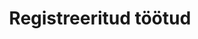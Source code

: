 ---
schema: default
title: Registreeritud töötud
title_en: Registered unemployed
notes: 'Sisaldab: <br>1. Töötud ja vähenenud töövõimega töötud kuu lõpu seisuga elukoha maakonna, soo ja vanuse järgi <br>2. Töötud kuu lõpu seisuga kohaliku omavalitsuse, soo ja vanuse järgi <br>3. Töötud ja vähenenud töövõimega töötud kuu lõpu seisuga elukoha maakonna ja hariduse järgi <br>4. Töötud ja vähenenud töövõimega töötud kuu lõpu seisuga elukoha maakonna ja ameti järgi <br>5. Töötud ja vähenenud töövõimega töötud kuu lõpu seisuga elukoha maakonna ja töötuse kestuse järgi <br>6. Töötud ja vähenenud töövõimega töötud kuu lõpu seisuga elukoha maakonna ja registreeritud töötuse kestuse järgi <br>7. Töötud kuu lõpu seisuga ameti ja vanuse järgi <br>8. Töötud kuu lõpu seisuga hariduse eriala ja vanuse järgi <br>9. Töötuna arvele võtmised kuu jooksul töösuhte lõppemise põhjuse ja elukoha maakonna järgi <br>10.Töötuna arveloleku lõpetamised kuu jooksul põhjuse ja elukoha maakonna järgi <br>11.Kuu jooksul arvel olnud töötud  <br>Andmed uuendatakse iga kuu 10. kuupäevaks'
notes_en: 'Contains:<br>1. Unemployed and unemployed with reduced ability to work by the end of the month by county, sex and age  <br>2. Unemployed by end of month by municipality, sex and age  <br>3. Unemployed and unemployed with reduced working capacity at the end of the month by county of residence and education  <br>4. Unemployed and unemployed with reduced working capacity at the end of the month, by county and occupation <br>5. Unemployed and unemployed with reduced working capacity at the end of the month by county of residence and duration of unemployment  <br>6. Unemployed and unemployed with reduced ability to work by month of residence by county and duration of registered unemployment  <br>7. Unemployed at the end of the month by occupation and age  <br>8. Unemployed at the end of the month by education and age  <br>9. Registered as unemployed within one month by reason of termination of employment and country of residence <br>10.Terminals of unemployment registration by month by reason and county of residence  <br>11.Unemployed during the month  <br>Data monthly update is until every 10th calendars day.'
category:
  - Elanikkond ja ühiskond
category_en:
  - Population and Society
resources:
  - name: '1. Töötud ja vähenenud töövõimega töötud kuu lõpu seisuga elukoha maakonna, soo ja vanuse järgi'
    url: 'https://www.tootukassa.ee/sites/tootukassa.ee/files/kp_mk_sugu_vanus_kokku_tvr_tava.csv.xlsx'
    format: XLSX
    interactive: 'False'
  - name: '2. Töötud kuu lõpu seisuga kohaliku omavalitsuse, soo ja vanuse järgi'
    url: 'https://www.tootukassa.ee/sites/tootukassa.ee/files/kp_mk_kov_sugu_vanus_kokku.csv.xlsx'
    format: XLSX
    interactive: 'False'
  - name: '3. Töötud ja vähenenud töövõimega töötud kuu lõpu seisuga elukoha maakonna ja hariduse järgi'
    url: 'https://www.tootukassa.ee/sites/tootukassa.ee/files/kp_mk_haridus_kokku_tvr_tava.csv.xlsx'
    format: XLSX
    interactive: 'False'
  - name: '4. Töötud ja vähenenud töövõimega töötud kuu lõpu seisuga elukoha maakonna ja ameti järgi'
    url: 'https://www.tootukassa.ee/sites/tootukassa.ee/files/kp_mk_amet-isco_kokku_tvr_tava.csv.xlsx'
    format: XLSX
    interactive: 'False'
  - name: '5. Töötud ja vähenenud töövõimega töötud kuu lõpu seisuga elukoha maakonna ja töötuse kestuse järgi'
    url: 'https://www.tootukassa.ee/sites/tootukassa.ee/files/kp_mk_tootuse-kestus_kokku_tvr_tava.csv.xlsx'
    format: XLSX
    interactive: 'False'
  - name: '6. Töötud ja vähenenud töövõimega töötud kuu lõpu seisuga elukoha maakonna ja registreeritud töötuse kestuse järgi'
    url: 'https://www.tootukassa.ee/sites/tootukassa.ee/files/kp_mk_seisundi-kestus_kokku_tvr_tava.csv.xlsx'
    format: XLSX
    interactive: 'False'
  - name: '7. Töötud kuu lõpu seisuga ameti ja vanuse järgi'
    url: 'https://www.tootukassa.ee/sites/tootukassa.ee/files/kp_amet-isco_vanus_kokku.csv.xlsx'
    format: XLSX
    interactive: 'False'
  - name: '8. Töötud kuu lõpu seisuga hariduse eriala ja vanuse järgi'
    url: 'https://www.tootukassa.ee/sites/tootukassa.ee/files/kp_haridus-eriala_vanus_kokku.csv.xlsx'
    format: XLSX
    interactive: 'False'
  - name: '9. Töötuna arvele võtmised kuu jooksul töösuhte lõppemise põhjuse ja elukoha maakonna järgi'
    url: 'https://www.tootukassa.ee/sites/tootukassa.ee/files/uued_mk_tootamise-lopu-pohjus_kokku_tvr_tava.csv.xlsx'
    format: XLSX
    interactive: 'False'
  - name: '10. Töötuna arveloleku lõpetamised kuu jooksul põhjuse ja elukoha maakonna järgi'
    url: 'https://www.tootukassa.ee/sites/tootukassa.ee/files/lop_mk_arveloleku-lopu-pohjus_kokku_tvr_tava.csv.xlsx'
    format: XLSX
    interactive: 'False'
  - name: '11. Kuu jooksul arvel olnud töötud'
    url: 'https://www.tootukassa.ee/sites/tootukassa.ee/files/kp_kuu-jooksul-arvel.csv.xlsx'
    format: XLSX
    interactive: 'False'
license: 'https://creativecommons.org/licenses/by-sa/3.0/ee/legalcode'
update_freq: 'http://purl.org/linked-data/sdmx/2009/code#freq-M'
date_issued: 23/03/2020 
date_modified: 23/03/2020
organization: Eesti Töötukassa
maintainer_name: Eesti Töötukassa
maintainer_email: github@tootukassa.ee
maintainer_phone: '6147386'
---